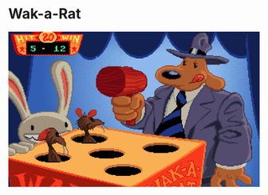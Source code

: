 # Wak-a-Rat

<p>
<img src="https://github.com/asalga/wak-a-rat/blob/master/img/screenshot.png"/>
</p>